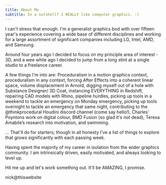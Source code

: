 ```yaml
---
title: About Me
subtitle: In a nutshell? I REALLY like computer graphics. :)
---
```


I can't stress that enough. I'm a generalist graphics bod with over fifteen year's experience covering a wide base of different disciplines and working for a large assortment of significant companies including LG, Intel, AMD, and Samsung. 

Around four years ago I decided to focus on my principle area of interest - 3D, and a wee while ago I decided to jump from a long stint at a single studio to a freelance career.

A few things I'm into are: Proceduralism in a motion graphics context, proceduralism in any context, forcing After Effects into a coherent linear space, volume displacement in Arnold, digging myself out of a hole with Substance Designer/ 3D Coat, instancing EVERYTHING in Redshift, repairing CAD models with Rhino, pipeline hurdles, picking up tools in a weekend to tackle an emergency on Monday emergency, picking up tools overnight to tackle an emergency that same night, contributing to the @thinkprocedural Houdini discord channel (come say hello!), Charles’ Poyntons work on digital colour, BMD Fusion (so glad it's not dead), Teresa Amabile’s research into motivation, and swimming.

... That'll do for starters; though in all honesty I've a list of things to explore that grows significantly with each passing week.

Having spent the majority of my career in isolation from the wider graphics community. I am intrinsically driven, easily motivated, and always looking to level up.

Hit me up and let's work something out. It'll be AMAZING, I promise.

nick@thiswebsite
